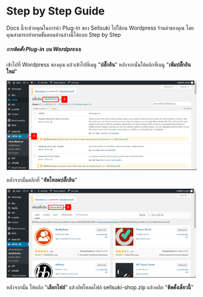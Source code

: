 # Step by Step Guide

Docs นี้จะช่วยคุณในการนำ Plug-in ของ Sellsuki ไปใช้บน Wordpress ร้านค้าของคุณ โดยคุณสามารถทำตามขั้นตอนด้านล่างนี้ได้แบบ Step by Step

##### การติดตั้ง Plug-in บน Wordpress

เข้าไปที่ Wordpress ของคุณ แล้วเข้าไปที่เมนู "**ปลั๊กอิน**" หลังจากนั้นให้คลิกที่เมนู "**เพิ่มปลั๊กอินใหม่**"

![](/assets/import1.png)

หลังจากนั้นคลิกที่ "**อัพโหลดปลั๊กอิน**"

![](/assets/import2.png)

หลังจากนั้น ให้คลิก "**เลือกไฟล์**" แล้วอัพโหลดไฟล์ sellsuki-shop.zip แล้วคลิก "**ติดตั้งเดี๋ยวนี้**"



















